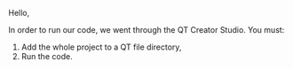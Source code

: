 Hello,

In order to run our code, we went through the QT Creator Studio. 
You must:

1. Add the whole project to a QT file directory,
2. Run the code. 
